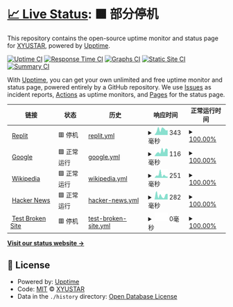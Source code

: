 # [📈 Live Status](https://demo.upptime.js.org): <!--live status--> **🟧 部分停机**

This repository contains the open-source uptime monitor and status page for [XYUSTAR](https://demo.upptime.js.org), powered by [Upptime](https://github.com/upptime/upptime).

[![Uptime CI](https://github.com/WKONG1010/Upptime/workflows/Uptime%20CI/badge.svg)](https://github.com/WKONG1010/Upptime/actions?query=workflow%3A%22Uptime+CI%22)
[![Response Time CI](https://github.com/WKONG1010/Upptime/workflows/Response%20Time%20CI/badge.svg)](https://github.com/WKONG1010/Upptime/actions?query=workflow%3A%22Response+Time+CI%22)
[![Graphs CI](https://github.com/WKONG1010/Upptime/workflows/Graphs%20CI/badge.svg)](https://github.com/WKONG1010/Upptime/actions?query=workflow%3A%22Graphs+CI%22)
[![Static Site CI](https://github.com/WKONG1010/Upptime/workflows/Static%20Site%20CI/badge.svg)](https://github.com/WKONG1010/Upptime/actions?query=workflow%3A%22Static+Site+CI%22)
[![Summary CI](https://github.com/WKONG1010/Upptime/workflows/Summary%20CI/badge.svg)](https://github.com/WKONG1010/Upptime/actions?query=workflow%3A%22Summary+CI%22)

With [Upptime](https://upptime.js.org), you can get your own unlimited and free uptime monitor and status page, powered entirely by a GitHub repository. We use [Issues](https://github.com/WKONG1010/Upptime/issues) as incident reports, [Actions](https://github.com/WKONG1010/Upptime/actions) as uptime monitors, and [Pages](https://demo.upptime.js.org) for the status page.

<!--start: status pages-->
<!-- This summary is generated by Upptime (https://github.com/upptime/upptime) -->
<!-- Do not edit this manually, your changes will be overwritten -->
<!-- prettier-ignore -->
| 链接 | 状态 | 历史 | 响应时间 | 正常运行时间 |
| --- | ------ | ------- | ------------- | ------ |
| <img alt="" src="https://icons.duckduckgo.com/ip3/reader-replit.xarea.repl.co.ico" height="13"> [Replit](https://reader-replit.xarea.repl.co) | 🟥 停机 | [replit.yml](https://github.com/XYUSTAR/Upptime/commits/HEAD/history/replit.yml) | <details><summary><img alt="响应时间图像" src="./graphs/replit/response-time-week.png" height="20"> 343毫秒</summary><br><a href="https://demo.upptime.js.org/history/replit"><img alt="响应时间 1249" src="https://img.shields.io/endpoint?url=https%3A%2F%2Fraw.githubusercontent.com%2FXYUSTAR%2FUpptime%2FHEAD%2Fapi%2Freplit%2Fresponse-time.json"></a><br><a href="https://demo.upptime.js.org/history/replit"><img alt="24 小时响应时间 270" src="https://img.shields.io/endpoint?url=https%3A%2F%2Fraw.githubusercontent.com%2FXYUSTAR%2FUpptime%2FHEAD%2Fapi%2Freplit%2Fresponse-time-day.json"></a><br><a href="https://demo.upptime.js.org/history/replit"><img alt="7 天正常运行时间 343" src="https://img.shields.io/endpoint?url=https%3A%2F%2Fraw.githubusercontent.com%2FXYUSTAR%2FUpptime%2FHEAD%2Fapi%2Freplit%2Fresponse-time-week.json"></a><br><a href="https://demo.upptime.js.org/history/replit"><img alt="30天的正常运行时间 1249" src="https://img.shields.io/endpoint?url=https%3A%2F%2Fraw.githubusercontent.com%2FXYUSTAR%2FUpptime%2FHEAD%2Fapi%2Freplit%2Fresponse-time-month.json"></a><br><a href="https://demo.upptime.js.org/history/replit"><img alt="1年的正常运行时间 1249" src="https://img.shields.io/endpoint?url=https%3A%2F%2Fraw.githubusercontent.com%2FXYUSTAR%2FUpptime%2FHEAD%2Fapi%2Freplit%2Fresponse-time-year.json"></a></details> | <details><summary><a href="https://demo.upptime.js.org/history/replit">100.00%</a></summary><a href="https://demo.upptime.js.org/history/replit"><img alt="正常运行时间 94.56%" src="https://img.shields.io/endpoint?url=https%3A%2F%2Fraw.githubusercontent.com%2FXYUSTAR%2FUpptime%2FHEAD%2Fapi%2Freplit%2Fuptime.json"></a><br><a href="https://demo.upptime.js.org/history/replit"><img alt="24 小时正常运行时间 100.00%" src="https://img.shields.io/endpoint?url=https%3A%2F%2Fraw.githubusercontent.com%2FXYUSTAR%2FUpptime%2FHEAD%2Fapi%2Freplit%2Fuptime-day.json"></a><br><a href="https://demo.upptime.js.org/history/replit"><img alt="7 天正常运行时间 100.00%" src="https://img.shields.io/endpoint?url=https%3A%2F%2Fraw.githubusercontent.com%2FXYUSTAR%2FUpptime%2FHEAD%2Fapi%2Freplit%2Fuptime-week.json"></a><br><a href="https://demo.upptime.js.org/history/replit"><img alt="30天的正常运行时间 94.56%" src="https://img.shields.io/endpoint?url=https%3A%2F%2Fraw.githubusercontent.com%2FXYUSTAR%2FUpptime%2FHEAD%2Fapi%2Freplit%2Fuptime-month.json"></a><br><a href="https://demo.upptime.js.org/history/replit"><img alt="1年的正常运行时间 94.56%" src="https://img.shields.io/endpoint?url=https%3A%2F%2Fraw.githubusercontent.com%2FXYUSTAR%2FUpptime%2FHEAD%2Fapi%2Freplit%2Fuptime-year.json"></a></details>
| <img alt="" src="https://icons.duckduckgo.com/ip3/www.google.com.ico" height="13"> [Google](https://www.google.com) | 🟩 正常运行 | [google.yml](https://github.com/XYUSTAR/Upptime/commits/HEAD/history/google.yml) | <details><summary><img alt="响应时间图像" src="./graphs/google/response-time-week.png" height="20"> 116毫秒</summary><br><a href="https://demo.upptime.js.org/history/google"><img alt="响应时间 106" src="https://img.shields.io/endpoint?url=https%3A%2F%2Fraw.githubusercontent.com%2FXYUSTAR%2FUpptime%2FHEAD%2Fapi%2Fgoogle%2Fresponse-time.json"></a><br><a href="https://demo.upptime.js.org/history/google"><img alt="24 小时响应时间 159" src="https://img.shields.io/endpoint?url=https%3A%2F%2Fraw.githubusercontent.com%2FXYUSTAR%2FUpptime%2FHEAD%2Fapi%2Fgoogle%2Fresponse-time-day.json"></a><br><a href="https://demo.upptime.js.org/history/google"><img alt="7 天正常运行时间 116" src="https://img.shields.io/endpoint?url=https%3A%2F%2Fraw.githubusercontent.com%2FXYUSTAR%2FUpptime%2FHEAD%2Fapi%2Fgoogle%2Fresponse-time-week.json"></a><br><a href="https://demo.upptime.js.org/history/google"><img alt="30天的正常运行时间 106" src="https://img.shields.io/endpoint?url=https%3A%2F%2Fraw.githubusercontent.com%2FXYUSTAR%2FUpptime%2FHEAD%2Fapi%2Fgoogle%2Fresponse-time-month.json"></a><br><a href="https://demo.upptime.js.org/history/google"><img alt="1年的正常运行时间 106" src="https://img.shields.io/endpoint?url=https%3A%2F%2Fraw.githubusercontent.com%2FXYUSTAR%2FUpptime%2FHEAD%2Fapi%2Fgoogle%2Fresponse-time-year.json"></a></details> | <details><summary><a href="https://demo.upptime.js.org/history/google">100.00%</a></summary><a href="https://demo.upptime.js.org/history/google"><img alt="正常运行时间 100.00%" src="https://img.shields.io/endpoint?url=https%3A%2F%2Fraw.githubusercontent.com%2FXYUSTAR%2FUpptime%2FHEAD%2Fapi%2Fgoogle%2Fuptime.json"></a><br><a href="https://demo.upptime.js.org/history/google"><img alt="24 小时正常运行时间 100.00%" src="https://img.shields.io/endpoint?url=https%3A%2F%2Fraw.githubusercontent.com%2FXYUSTAR%2FUpptime%2FHEAD%2Fapi%2Fgoogle%2Fuptime-day.json"></a><br><a href="https://demo.upptime.js.org/history/google"><img alt="7 天正常运行时间 100.00%" src="https://img.shields.io/endpoint?url=https%3A%2F%2Fraw.githubusercontent.com%2FXYUSTAR%2FUpptime%2FHEAD%2Fapi%2Fgoogle%2Fuptime-week.json"></a><br><a href="https://demo.upptime.js.org/history/google"><img alt="30天的正常运行时间 100.00%" src="https://img.shields.io/endpoint?url=https%3A%2F%2Fraw.githubusercontent.com%2FXYUSTAR%2FUpptime%2FHEAD%2Fapi%2Fgoogle%2Fuptime-month.json"></a><br><a href="https://demo.upptime.js.org/history/google"><img alt="1年的正常运行时间 100.00%" src="https://img.shields.io/endpoint?url=https%3A%2F%2Fraw.githubusercontent.com%2FXYUSTAR%2FUpptime%2FHEAD%2Fapi%2Fgoogle%2Fuptime-year.json"></a></details>
| <img alt="" src="https://icons.duckduckgo.com/ip3/en.wikipedia.org.ico" height="13"> [Wikipedia](https://en.wikipedia.org) | 🟩 正常运行 | [wikipedia.yml](https://github.com/XYUSTAR/Upptime/commits/HEAD/history/wikipedia.yml) | <details><summary><img alt="响应时间图像" src="./graphs/wikipedia/response-time-week.png" height="20"> 251毫秒</summary><br><a href="https://demo.upptime.js.org/history/wikipedia"><img alt="响应时间 176" src="https://img.shields.io/endpoint?url=https%3A%2F%2Fraw.githubusercontent.com%2FXYUSTAR%2FUpptime%2FHEAD%2Fapi%2Fwikipedia%2Fresponse-time.json"></a><br><a href="https://demo.upptime.js.org/history/wikipedia"><img alt="24 小时响应时间 119" src="https://img.shields.io/endpoint?url=https%3A%2F%2Fraw.githubusercontent.com%2FXYUSTAR%2FUpptime%2FHEAD%2Fapi%2Fwikipedia%2Fresponse-time-day.json"></a><br><a href="https://demo.upptime.js.org/history/wikipedia"><img alt="7 天正常运行时间 251" src="https://img.shields.io/endpoint?url=https%3A%2F%2Fraw.githubusercontent.com%2FXYUSTAR%2FUpptime%2FHEAD%2Fapi%2Fwikipedia%2Fresponse-time-week.json"></a><br><a href="https://demo.upptime.js.org/history/wikipedia"><img alt="30天的正常运行时间 180" src="https://img.shields.io/endpoint?url=https%3A%2F%2Fraw.githubusercontent.com%2FXYUSTAR%2FUpptime%2FHEAD%2Fapi%2Fwikipedia%2Fresponse-time-month.json"></a><br><a href="https://demo.upptime.js.org/history/wikipedia"><img alt="1年的正常运行时间 176" src="https://img.shields.io/endpoint?url=https%3A%2F%2Fraw.githubusercontent.com%2FXYUSTAR%2FUpptime%2FHEAD%2Fapi%2Fwikipedia%2Fresponse-time-year.json"></a></details> | <details><summary><a href="https://demo.upptime.js.org/history/wikipedia">100.00%</a></summary><a href="https://demo.upptime.js.org/history/wikipedia"><img alt="正常运行时间 100.00%" src="https://img.shields.io/endpoint?url=https%3A%2F%2Fraw.githubusercontent.com%2FXYUSTAR%2FUpptime%2FHEAD%2Fapi%2Fwikipedia%2Fuptime.json"></a><br><a href="https://demo.upptime.js.org/history/wikipedia"><img alt="24 小时正常运行时间 100.00%" src="https://img.shields.io/endpoint?url=https%3A%2F%2Fraw.githubusercontent.com%2FXYUSTAR%2FUpptime%2FHEAD%2Fapi%2Fwikipedia%2Fuptime-day.json"></a><br><a href="https://demo.upptime.js.org/history/wikipedia"><img alt="7 天正常运行时间 100.00%" src="https://img.shields.io/endpoint?url=https%3A%2F%2Fraw.githubusercontent.com%2FXYUSTAR%2FUpptime%2FHEAD%2Fapi%2Fwikipedia%2Fuptime-week.json"></a><br><a href="https://demo.upptime.js.org/history/wikipedia"><img alt="30天的正常运行时间 100.00%" src="https://img.shields.io/endpoint?url=https%3A%2F%2Fraw.githubusercontent.com%2FXYUSTAR%2FUpptime%2FHEAD%2Fapi%2Fwikipedia%2Fuptime-month.json"></a><br><a href="https://demo.upptime.js.org/history/wikipedia"><img alt="1年的正常运行时间 100.00%" src="https://img.shields.io/endpoint?url=https%3A%2F%2Fraw.githubusercontent.com%2FXYUSTAR%2FUpptime%2FHEAD%2Fapi%2Fwikipedia%2Fuptime-year.json"></a></details>
| <img alt="" src="https://icons.duckduckgo.com/ip3/news.ycombinator.com.ico" height="13"> [Hacker News](https://news.ycombinator.com) | 🟩 正常运行 | [hacker-news.yml](https://github.com/XYUSTAR/Upptime/commits/HEAD/history/hacker-news.yml) | <details><summary><img alt="响应时间图像" src="./graphs/hacker-news/response-time-week.png" height="20"> 282毫秒</summary><br><a href="https://demo.upptime.js.org/history/hacker-news"><img alt="响应时间 255" src="https://img.shields.io/endpoint?url=https%3A%2F%2Fraw.githubusercontent.com%2FXYUSTAR%2FUpptime%2FHEAD%2Fapi%2Fhacker-news%2Fresponse-time.json"></a><br><a href="https://demo.upptime.js.org/history/hacker-news"><img alt="24 小时响应时间 378" src="https://img.shields.io/endpoint?url=https%3A%2F%2Fraw.githubusercontent.com%2FXYUSTAR%2FUpptime%2FHEAD%2Fapi%2Fhacker-news%2Fresponse-time-day.json"></a><br><a href="https://demo.upptime.js.org/history/hacker-news"><img alt="7 天正常运行时间 282" src="https://img.shields.io/endpoint?url=https%3A%2F%2Fraw.githubusercontent.com%2FXYUSTAR%2FUpptime%2FHEAD%2Fapi%2Fhacker-news%2Fresponse-time-week.json"></a><br><a href="https://demo.upptime.js.org/history/hacker-news"><img alt="30天的正常运行时间 250" src="https://img.shields.io/endpoint?url=https%3A%2F%2Fraw.githubusercontent.com%2FXYUSTAR%2FUpptime%2FHEAD%2Fapi%2Fhacker-news%2Fresponse-time-month.json"></a><br><a href="https://demo.upptime.js.org/history/hacker-news"><img alt="1年的正常运行时间 255" src="https://img.shields.io/endpoint?url=https%3A%2F%2Fraw.githubusercontent.com%2FXYUSTAR%2FUpptime%2FHEAD%2Fapi%2Fhacker-news%2Fresponse-time-year.json"></a></details> | <details><summary><a href="https://demo.upptime.js.org/history/hacker-news">100.00%</a></summary><a href="https://demo.upptime.js.org/history/hacker-news"><img alt="正常运行时间 100.00%" src="https://img.shields.io/endpoint?url=https%3A%2F%2Fraw.githubusercontent.com%2FXYUSTAR%2FUpptime%2FHEAD%2Fapi%2Fhacker-news%2Fuptime.json"></a><br><a href="https://demo.upptime.js.org/history/hacker-news"><img alt="24 小时正常运行时间 100.00%" src="https://img.shields.io/endpoint?url=https%3A%2F%2Fraw.githubusercontent.com%2FXYUSTAR%2FUpptime%2FHEAD%2Fapi%2Fhacker-news%2Fuptime-day.json"></a><br><a href="https://demo.upptime.js.org/history/hacker-news"><img alt="7 天正常运行时间 100.00%" src="https://img.shields.io/endpoint?url=https%3A%2F%2Fraw.githubusercontent.com%2FXYUSTAR%2FUpptime%2FHEAD%2Fapi%2Fhacker-news%2Fuptime-week.json"></a><br><a href="https://demo.upptime.js.org/history/hacker-news"><img alt="30天的正常运行时间 100.00%" src="https://img.shields.io/endpoint?url=https%3A%2F%2Fraw.githubusercontent.com%2FXYUSTAR%2FUpptime%2FHEAD%2Fapi%2Fhacker-news%2Fuptime-month.json"></a><br><a href="https://demo.upptime.js.org/history/hacker-news"><img alt="1年的正常运行时间 100.00%" src="https://img.shields.io/endpoint?url=https%3A%2F%2Fraw.githubusercontent.com%2FXYUSTAR%2FUpptime%2FHEAD%2Fapi%2Fhacker-news%2Fuptime-year.json"></a></details>
| <img alt="" src="https://icons.duckduckgo.com/ip3/thissitedoesnotexist.koj.co.ico" height="13"> [Test Broken Site](https://thissitedoesnotexist.koj.co) | 🟥 停机 | [test-broken-site.yml](https://github.com/XYUSTAR/Upptime/commits/HEAD/history/test-broken-site.yml) | <details><summary><img alt="响应时间图像" src="./graphs/test-broken-site/response-time-week.png" height="20"> 0毫秒</summary><br><a href="https://demo.upptime.js.org/history/test-broken-site"><img alt="响应时间 0" src="https://img.shields.io/endpoint?url=https%3A%2F%2Fraw.githubusercontent.com%2FXYUSTAR%2FUpptime%2FHEAD%2Fapi%2Ftest-broken-site%2Fresponse-time.json"></a><br><a href="https://demo.upptime.js.org/history/test-broken-site"><img alt="24 小时响应时间 0" src="https://img.shields.io/endpoint?url=https%3A%2F%2Fraw.githubusercontent.com%2FXYUSTAR%2FUpptime%2FHEAD%2Fapi%2Ftest-broken-site%2Fresponse-time-day.json"></a><br><a href="https://demo.upptime.js.org/history/test-broken-site"><img alt="7 天正常运行时间 0" src="https://img.shields.io/endpoint?url=https%3A%2F%2Fraw.githubusercontent.com%2FXYUSTAR%2FUpptime%2FHEAD%2Fapi%2Ftest-broken-site%2Fresponse-time-week.json"></a><br><a href="https://demo.upptime.js.org/history/test-broken-site"><img alt="30天的正常运行时间 0" src="https://img.shields.io/endpoint?url=https%3A%2F%2Fraw.githubusercontent.com%2FXYUSTAR%2FUpptime%2FHEAD%2Fapi%2Ftest-broken-site%2Fresponse-time-month.json"></a><br><a href="https://demo.upptime.js.org/history/test-broken-site"><img alt="1年的正常运行时间 0" src="https://img.shields.io/endpoint?url=https%3A%2F%2Fraw.githubusercontent.com%2FXYUSTAR%2FUpptime%2FHEAD%2Fapi%2Ftest-broken-site%2Fresponse-time-year.json"></a></details> | <details><summary><a href="https://demo.upptime.js.org/history/test-broken-site">100.00%</a></summary><a href="https://demo.upptime.js.org/history/test-broken-site"><img alt="正常运行时间 100.00%" src="https://img.shields.io/endpoint?url=https%3A%2F%2Fraw.githubusercontent.com%2FXYUSTAR%2FUpptime%2FHEAD%2Fapi%2Ftest-broken-site%2Fuptime.json"></a><br><a href="https://demo.upptime.js.org/history/test-broken-site"><img alt="24 小时正常运行时间 100.00%" src="https://img.shields.io/endpoint?url=https%3A%2F%2Fraw.githubusercontent.com%2FXYUSTAR%2FUpptime%2FHEAD%2Fapi%2Ftest-broken-site%2Fuptime-day.json"></a><br><a href="https://demo.upptime.js.org/history/test-broken-site"><img alt="7 天正常运行时间 100.00%" src="https://img.shields.io/endpoint?url=https%3A%2F%2Fraw.githubusercontent.com%2FXYUSTAR%2FUpptime%2FHEAD%2Fapi%2Ftest-broken-site%2Fuptime-week.json"></a><br><a href="https://demo.upptime.js.org/history/test-broken-site"><img alt="30天的正常运行时间 100.00%" src="https://img.shields.io/endpoint?url=https%3A%2F%2Fraw.githubusercontent.com%2FXYUSTAR%2FUpptime%2FHEAD%2Fapi%2Ftest-broken-site%2Fuptime-month.json"></a><br><a href="https://demo.upptime.js.org/history/test-broken-site"><img alt="1年的正常运行时间 100.00%" src="https://img.shields.io/endpoint?url=https%3A%2F%2Fraw.githubusercontent.com%2FXYUSTAR%2FUpptime%2FHEAD%2Fapi%2Ftest-broken-site%2Fuptime-year.json"></a></details>

<!--end: status pages-->

[**Visit our status website →**](https://demo.upptime.js.org)

## 📄 License

- Powered by: [Upptime](https://github.com/upptime/upptime)
- Code: [MIT](./LICENSE) © [XYUSTAR](https://demo.upptime.js.org)
- Data in the `./history` directory: [Open Database License](https://opendatacommons.org/licenses/odbl/1-0/)
